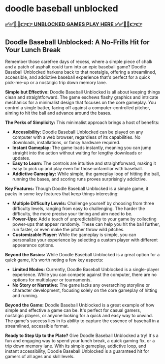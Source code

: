 # doodle baseball unblocked

### [✅✅🔴🔴👉👉 UNBLOCKED GAMES PLAY HERE ✅✅🔴🔴👉👉](https://topstoryindia.com)

## Doodle Baseball Unblocked: A No-Frills Hit for Your Lunch Break

Remember those carefree days of recess, where a simple piece of chalk and a patch of asphalt could turn into an epic baseball game? Doodle Baseball Unblocked harkens back to that nostalgia, offering a streamlined, accessible, and addictive baseball experience that's perfect for a quick pick-me-up or a nostalgic trip down memory lane.

**Simple but Effective:** Doodle Baseball Unblocked is all about keeping things clean and straightforward. The game eschews flashy graphics and intricate mechanics for a minimalist design that focuses on the core gameplay. You control a single batter, facing off against a computer-controlled pitcher, aiming to hit the ball and advance around the bases. 

**The Perks of Simplicity:**  This minimalist approach brings a host of benefits:

* **Accessibility:** Doodle Baseball Unblocked can be played on any computer with a web browser, regardless of its capabilities. No downloads, installations, or fancy hardware required. 
* **Instant Gameplay:** The game loads instantly, meaning you can jump straight into the action without waiting for lengthy downloads or updates. 
* **Easy to Learn:** The controls are intuitive and straightforward, making it easy to pick up and play even for those unfamiliar with baseball. 
* **Addictive Gameplay:** While simple, the gameplay loop of hitting the ball, running the bases, and scoring runs proves surprisingly addictive. 

**Key Features:**  Though Doodle Baseball Unblocked is a simple game, it packs in some key features that keep things interesting:

* **Multiple Difficulty Levels:** Challenge yourself by choosing from three difficulty levels, ranging from easy to challenging. The harder the difficulty, the more precise your timing and aim need to be.
* **Power-Ups:**  Add a touch of unpredictability to your game by collecting power-ups that appear randomly. These can help you hit the ball further, run faster, or even make the pitcher throw wild pitches.
* **Customizable Player:** While the gameplay is simple, you can personalize your experience by selecting a custom player with different appearance options.

**Beyond the Basics:** While Doodle Baseball Unblocked is a great option for a quick game, it's worth noting a few key aspects:

* **Limited Modes:** Currently, Doodle Baseball Unblocked is a single-player experience. While you can compete against the computer, there are no options for multiplayer or tournaments. 
* **No Story or Narrative:** The game lacks any overarching storyline or character development, focusing solely on the core gameplay of hitting and running. 

**Beyond the Game:** Doodle Baseball Unblocked is a great example of how simple and effective a game can be. It's perfect for casual gamers, nostalgic players, or anyone looking for a quick and easy way to unwind. The game's success lies in its ability to capture the essence of baseball in a streamlined, accessible format. 

**Ready to Step Up to the Plate?** Give Doodle Baseball Unblocked a try! It's a fun and engaging way to spend your lunch break, a quick gaming fix, or a trip down memory lane. With its simple gameplay, addictive loop, and instant accessibility, Doodle Baseball Unblocked is a guaranteed hit for gamers of all ages and skill levels. 
